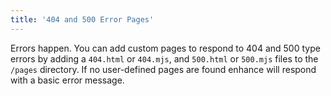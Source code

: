 ```yaml
---
title: '404 and 500 Error Pages'
---
```


Errors happen. You can add custom pages to respond to 404 and 500 type errors by adding a `404.html` or `404.mjs`, and `500.html` or `500.mjs` files to the `/pages` directory. If no user-defined pages are found enhance will respond with a basic error message.  